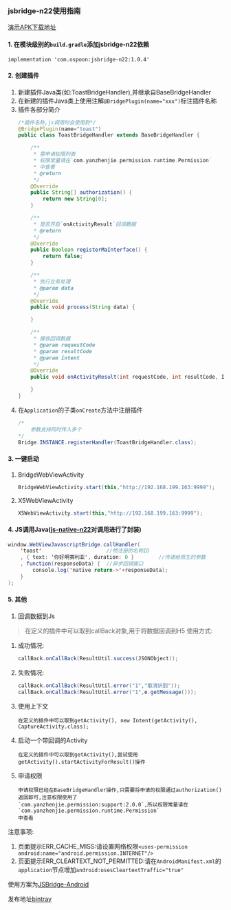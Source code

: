 ### jsbridge-n22使用指南 ###

[演示APK下载地址](http://android.n22.online/bdph)

#### 1. 在模块级别的`build.gradle`添加jsbridge-n22依赖
```
implementation 'com.ospoon:jsbridge-n22:1.0.4'
```
#### 2. 创建插件 #####

1. 新建插件Java类(如:ToastBridgeHandler),并继承自BaseBridgeHandler
2. 在新建的插件Java类上使用注解`@BridgePlugin(name="xxx")`标注插件名称
3. 插件各部分简介
    ```java
    /*插件名称,js调用时会使用到*/
    @BridgePlugin(name="toast")
    public class ToastBridgeHandler extends BaseBridgeHandler {
    
        /**
         * 需申请权限列表
         * 权限常量请在`com.yanzhenjie.permission.runtime.Permission`
         * 中查看
         * @return
         */
        @Override
        public String[] authorization() {
            return new String[0];
        }
    
        /**
         * 是否开启`onActivityResult`回调数据
         * @return
         */
        @Override
        public Boolean registerMaInterface() {
            return false;
        }
    
        /**
         * 执行业务处理
         * @param data
         */
        @Override
        public void process(String data) {
    
        }
    
        /**
         * 接收回调数据
         * @param requestCode
         * @param resultCode
         * @param intent
         */
        @Override
        public void onActivityResult(int requestCode, int resultCode, Intent intent) {
    
        }
    }
    ```
4. 在`Application`的子类`onCreate`方法中注册插件
    ```java
    /*
        参数支持同时传入多个
    */
    Bridge.INSTANCE.registerHandler(ToastBridgeHandler.class);
    ```
 #### 3. 一键启动
 1. BridgeWebViewActivity
     ```java
     BridgeWebViewActivity.start(this,"http://192.168.199.163:9999");
     ```
 2. X5WebViewActivity
    ```java
    X5WebViewActivity.start(this,"http://192.168.199.163:9999");
    ```
 
#### 4. JS调用Java([js-native-n22](./vue-js-java/src/utils/js-native-n22/readme.md)对调用进行了封装) ####
```java
window.WebViewJavascriptBridge.callHandler(
    'toast'                     //桥注册的名称ID
    , { text: '你好啊赛利亚', duration: 0 }        //传递给原生的参数
    , function(responseData) {  //异步回调接口
        console.log('native return->'+responseData);
    }
);
```

#### 5. 其他 ####
1. 回调数据到Js
> 在定义的插件中可以取到callBack对象,用于将数据回调到H5
使用方式:
1. 成功情况:
    ```java
    callBack.onCallBack(ResultUtil.success(JSONObject));
    ```
2. 失败情况:
    ```java
    callBack.onCallBack(ResultUtil.error("1","取消识别"));
    callBack.onCallBack(ResultUtil.error("1",e.getMessage()));
    ```
2. 使用上下文
    ```
    在定义的插件中可以取到getActivity(), new Intent(getActivity(), CaptureActivity.class);
    ```
3. 启动一个带回调的Activity
    ```
    在定义的插件中可以取到getActivity(),尝试使用getActivity().startActivityForResult()操作
    ```
4. 申请权限
    ```
    申请权限已经在BaseBridgeHandler操作,只需要将申请的权限通过authorization()返回即可,注意权限使用了
    `com.yanzhenjie.permission:support:2.0.0`,所以权限常量请在`com.yanzhenjie.permission.runtime.Permission`
    中查看
    ```

 注意事项:
 1. 页面提示ERR_CACHE_MISS:请设置网络权限`<uses-permission android:name="android.permission.INTERNET"/>`
 2. 页面提示ERR_CLEARTEXT_NOT_PERMITTED:请在`AndroidManifest.xml`的`application`节点增加`android:usesCleartextTraffic="true"`
 

使用方案为[JSBridge-Android](https://github.com/smallbuer/JSBridge-Android)

发布地址[bintray](https://bintray.com/spoon2014)

